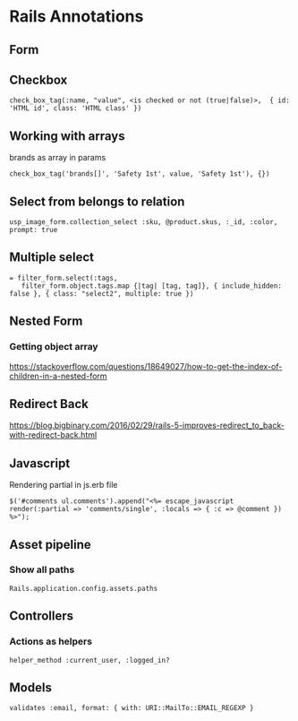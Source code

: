 # Rails Annotations

## Form
## Checkbox
`check_box_tag(:name, "value", <is checked or not (true|false)>,  { id: 'HTML id', class: 'HTML class' })`

## Working with arrays
brands as array in params

`check_box_tag('brands[]', 'Safety 1st', value, 'Safety 1st'), {})`

## Select from belongs to relation
`usp_image_form.collection_select :sku, @product.skus, :_id, :color, prompt: true`

## Multiple select
```
= filter_form.select(:tags,
   filter_form.object.tags.map {|tag| [tag, tag]}, { include_hidden: false }, { class: "select2", multiple: true })
```

## Nested Form
### Getting object array
https://stackoverflow.com/questions/18649027/how-to-get-the-index-of-children-in-a-nested-form

## Redirect Back
https://blog.bigbinary.com/2016/02/29/rails-5-improves-redirect_to_back-with-redirect-back.html

## Javascript
Rendering partial in js.erb file

`$('#comments ul.comments').append("<%= escape_javascript render(:partial => 'comments/single', :locals => { :c => @comment }) %>");`

## Asset pipeline
### Show all paths
`Rails.application.config.assets.paths`

## Controllers
### Actions as helpers
`helper_method :current_user, :logged_in?`

## Models
`validates :email, format: { with: URI::MailTo::EMAIL_REGEXP } `
